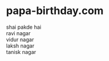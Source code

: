 # papa-birthday.com
shai pakde hai
<br>
ravi nagar
<br>
vidur nagar
<br> 
laksh nagar
<br>
tanisk nagar
